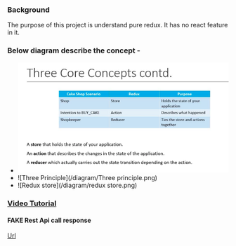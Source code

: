 ### Background
The purpose of this project is understand pure redux. It has no react feature in it.

### Below diagram describe the concept -
* ![Redux concept](/diagram/concept.png)
* ![Three Principle](/diagram/Three principle.png)
* ![Redux store](/diagram/redux store.png)



### [Video Tutorial](https://www.youtube.com/playlist?list=PLC3y8-rFHvwheJHvseC3I0HuYI2f46oAK)

#### FAKE Rest Api call response 
[Url](https://jsonplaceholder.typicode.com/)